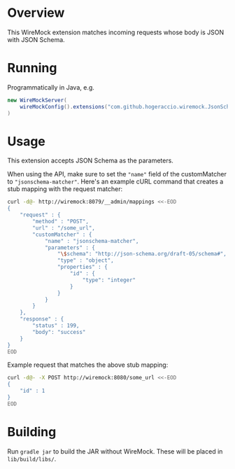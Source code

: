 # Overview

This WireMock extension matches incoming requests whose body is JSON with JSON Schema.

# Running

Programmatically in Java, e.g.

```java
new WireMockServer(
    wireMockConfig().extensions("com.github.hogeraccio.wiremock.JsonSchemaRequestMatcher")
)
```

# Usage

This extension accepts JSON Schema as the parameters.

When using the API, make sure to set the `"name"` field of the customMatcher to `"jsonschema-matcher"`.
Here's an example cURL command that creates a stub mapping with the request matcher:
```sh
curl -d@- http://wiremock:8079/__admin/mappings <<-EOD
{
    "request" : {
        "method" : "POST",
        "url" : "/some_url",
        "customMatcher" : {
            "name" : "jsonschema-matcher",
            "parameters" : {
                "\$schema": "http://json-schema.org/draft-05/schema#",
                "type" : "object",
                "properties" : {
                    "id" : {
                        "type": "integer"
                    }
                }
            }
        }
    },
    "response" : {
        "status" : 199,
        "body": "success"
    }
}
EOD
```

Example request that matches the above stub mapping:
```sh
curl -d@- -X POST http://wiremock:8080/some_url <<-EOD
{
    "id" : 1
}
EOD
```

# Building

Run `gradle jar` to build the JAR without WireMock.
These will be placed in `lib/build/libs/`.
